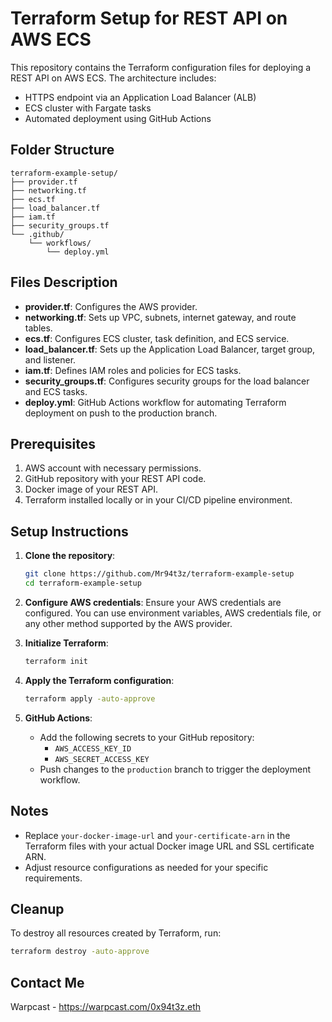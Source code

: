 # Terraform Setup for REST API on AWS ECS

This repository contains the Terraform configuration files for deploying a REST API on AWS ECS. The architecture includes:
- HTTPS endpoint via an Application Load Balancer (ALB)
- ECS cluster with Fargate tasks
- Automated deployment using GitHub Actions

## Folder Structure
```
terraform-example-setup/
├── provider.tf
├── networking.tf
├── ecs.tf
├── load_balancer.tf
├── iam.tf
├── security_groups.tf
└── .github/
    └── workflows/
        └── deploy.yml
```

## Files Description
- **provider.tf**: Configures the AWS provider.
- **networking.tf**: Sets up VPC, subnets, internet gateway, and route tables.
- **ecs.tf**: Configures ECS cluster, task definition, and ECS service.
- **load_balancer.tf**: Sets up the Application Load Balancer, target group, and listener.
- **iam.tf**: Defines IAM roles and policies for ECS tasks.
- **security_groups.tf**: Configures security groups for the load balancer and ECS tasks.
- **deploy.yml**: GitHub Actions workflow for automating Terraform deployment on push to the production branch.

## Prerequisites
1. AWS account with necessary permissions.
2. GitHub repository with your REST API code.
3. Docker image of your REST API.
4. Terraform installed locally or in your CI/CD pipeline environment.

## Setup Instructions
1. **Clone the repository**:
   ```sh
   git clone https://github.com/Mr94t3z/terraform-example-setup
   cd terraform-example-setup
   ```

2. **Configure AWS credentials**:
   Ensure your AWS credentials are configured. You can use environment variables, AWS credentials file, or any other method supported by the AWS provider.

3. **Initialize Terraform**:
   ```sh
   terraform init
   ```

4. **Apply the Terraform configuration**:
   ```sh
   terraform apply -auto-approve
   ```

5. **GitHub Actions**:
   - Add the following secrets to your GitHub repository:
     - `AWS_ACCESS_KEY_ID`
     - `AWS_SECRET_ACCESS_KEY`
   - Push changes to the `production` branch to trigger the deployment workflow.

## Notes
- Replace `your-docker-image-url` and `your-certificate-arn` in the Terraform files with your actual Docker image URL and SSL certificate ARN.
- Adjust resource configurations as needed for your specific requirements.

## Cleanup
To destroy all resources created by Terraform, run:
```sh
terraform destroy -auto-approve
```

## Contact Me
Warpcast - https://warpcast.com/0x94t3z.eth